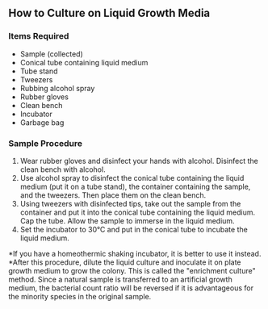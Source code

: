 ## How to Culture on Liquid Growth Media

### Items Required
- Sample (collected)
- Conical tube containing liquid medium
- Tube stand
- Tweezers
- Rubbing alcohol spray
- Rubber gloves
- Clean bench
- Incubator
- Garbage bag

### Sample Procedure
1. Wear rubber gloves and disinfect your hands with alcohol. Disinfect the clean bench with alcohol.
2. Use alcohol spray to disinfect the conical tube containing the liquid medium (put it on a tube stand), the container containing the sample, and the tweezers. Then place them on the clean bench.
3. Using tweezers with disinfected tips, take out the sample from the container and put it into the conical tube containing the liquid medium. Cap the tube. Allow the sample to immerse in the liquid medium.
4. Set the incubator to 30°C and put in the conical tube to incubate the liquid medium.

*If you have a homeothermic shaking incubator, it is better to use it instead.  
*After this procedure, dilute the liquid culture and inoculate it on plate growth medium to grow the colony. This is called the "enrichment culture" method. Since a natural sample is transferred to an artificial growth medium, the bacterial count ratio will be reversed if it is advantageous for the minority species in the original sample.  
